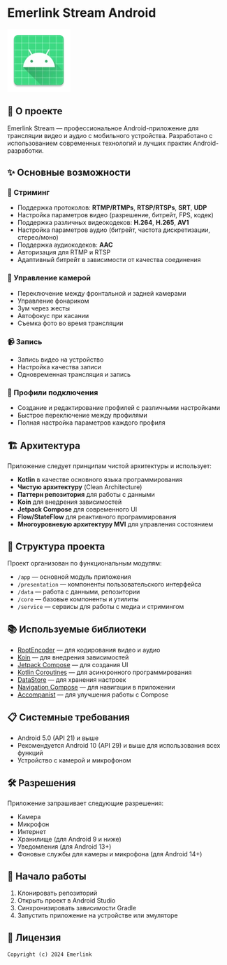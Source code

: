 # Emerlink Stream Android

![Emerlink Stream Android](app/src/main/res/mipmap-xxhdpi/ic_launcher.webp)

## 📱 О проекте

Emerlink Stream — профессиональное Android-приложение для трансляции видео и аудио с мобильного устройства. Разработано с использованием современных технологий и лучших практик Android-разработки.

## ✨ Основные возможности

### 🎥 Стриминг
- Поддержка протоколов: **RTMP/RTMPs**, **RTSP/RTSPs**, **SRT**, **UDP**
- Настройка параметров видео (разрешение, битрейт, FPS, кодек)
- Поддержка различных видеокодеков: **H.264**, **H.265**, **AV1**
- Настройка параметров аудио (битрейт, частота дискретизации, стерео/моно)
- Поддержка аудиокодеков: **AAC**
- Авторизация для RTMP и RTSP
- Адаптивный битрейт в зависимости от качества соединения

### 📸 Управление камерой
- Переключение между фронтальной и задней камерами
- Управление фонариком
- Зум через жесты
- Автофокус при касании
- Съемка фото во время трансляции

### 📹 Запись
- Запись видео на устройство
- Настройка качества записи
- Одновременная трансляция и запись

### 🔧 Профили подключения
- Создание и редактирование профилей с различными настройками
- Быстрое переключение между профилями
- Полная настройка параметров каждого профиля

## 🏗️ Архитектура

Приложение следует принципам чистой архитектуры и использует:
- **Kotlin** в качестве основного языка программирования
- **Чистую архитектуру** (Clean Architecture)
- **Паттерн репозитория** для работы с данными
- **Koin** для внедрения зависимостей
- **Jetpack Compose** для современного UI
- **Flow/StateFlow** для реактивного программирования
- **Многоуровневую архитектуру MVI** для управления состоянием

## 📂 Структура проекта

Проект организован по функциональным модулям:
- `/app` — основной модуль приложения
- `/presentation` — компоненты пользовательского интерфейса
- `/data` — работа с данными, репозитории
- `/core` — базовые компоненты и утилиты
- `/service` — сервисы для работы с медиа и стримингом

## 📚 Используемые библиотеки

- [RootEncoder](https://github.com/pedroSG94/RootEncoder) — для кодирования видео и аудио
- [Koin](https://insert-koin.io/) — для внедрения зависимостей
- [Jetpack Compose](https://developer.android.com/jetpack/compose) — для создания UI
- [Kotlin Coroutines](https://kotlinlang.org/docs/coroutines-overview.html) — для асинхронного программирования
- [DataStore](https://developer.android.com/topic/libraries/architecture/datastore) — для хранения настроек
- [Navigation Compose](https://developer.android.com/jetpack/compose/navigation) — для навигации в приложении
- [Accompanist](https://google.github.io/accompanist/) — для улучшения работы с Compose

## 📋 Системные требования

- Android 5.0 (API 21) и выше
- Рекомендуется Android 10 (API 29) и выше для использования всех функций
- Устройство с камерой и микрофоном

## 🛠️ Разрешения

Приложение запрашивает следующие разрешения:
- Камера
- Микрофон
- Интернет
- Хранилище (для Android 9 и ниже)
- Уведомления (для Android 13+)
- Фоновые службы для камеры и микрофона (для Android 14+)

## 🚀 Начало работы

1. Клонировать репозиторий
2. Открыть проект в Android Studio
3. Синхронизировать зависимости Gradle
4. Запустить приложение на устройстве или эмуляторе

## 📄 Лицензия

```
Copyright (c) 2024 Emerlink
```
